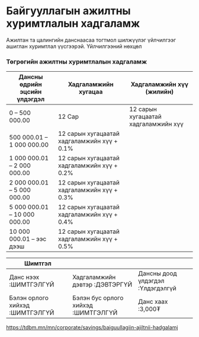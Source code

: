 # Байгууллагын ажилтны хуримтлалын хадгаламж
Ажилтан та цалингийн данснаасаа тогтмол шилжүүлэг үйлчилгээг ашиглан хуримтлал үүсгээрэй.
Үйлчилгээний нөхцөл
### **Төгрөгийн ажилтны хуримтлалын хадгаламж**

| **Дансны өдрийн эцсийн үлдэгдэл** | **Хадгаламжийн хугацаа** | **Хадгаламжийн хүү (жилийн)** |
| --- | --- | --- |
| 0 – 500 000.00 | 12 Сар | 12 сарын хугацаатай хадгаламжийн хүү |
| 500 000.01 – 1 000 000.00 | 12 сарын хугацаатай хадгаламжийн хүү + 0.1% |
| 1 000 000.01 – 2 000 000.00 | 12 сарын хугацаатай хадгаламжийн хүү + 0.2% |
| 2 000 000.01 – 5 000 000.00 | 12 сарын хугацаатай хадгаламжийн хүү + 0.3% |
| 5 000 000.01 – 10 000 000.00 | 12 сарын хугацаатай хадгаламжийн хүү + 0.4% |
| 10 000 000.01 – ээс дээш | 12 сарын хугацаатай хадгаламжийн хүү + 0.5% |

| Шимтгэл | | |
| --- | --- | --- |
| Данс нээх :ШИМТГЭЛГҮЙ | Хадгаламжийн дэвтэр :ДЭВТЭРГҮЙ | Дансны доод үлдэгдэл :Үлдэгдэлгүй |
| Бэлэн орлого хийхэд :ШИМТГЭЛГҮЙ | Бэлэн бус орлого хийхэд :ШИМТГЭЛГҮЙ | Данс хаах :3,000₮ |

https://tdbm.mn/mn/corporate/savings/baiguullagiin-ajiltnii-hadgalamj